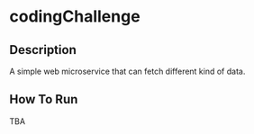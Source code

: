 # codingChallenge

## Description
A simple web microservice that can fetch different kind of data.

## How To Run
TBA